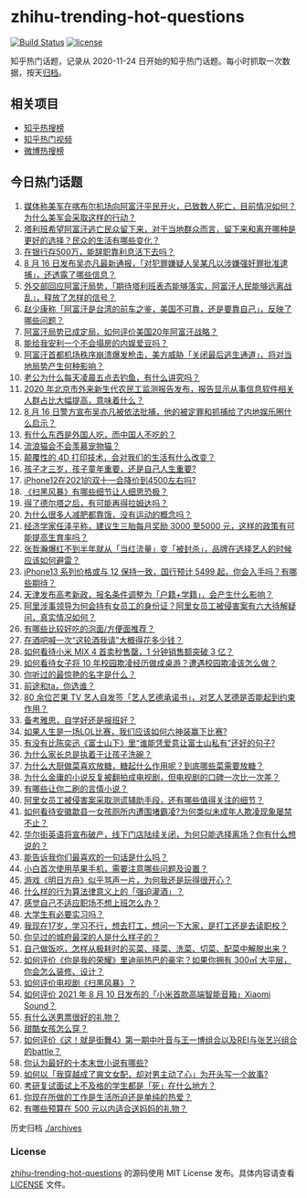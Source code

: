 # zhihu-trending-hot-questions

[![Build Status](https://github.com/justjavac/zhihu-trending-hot-questions/workflows/ci/badge.svg?branch=master)](https://github.com/justjavac/zhihu-trending-hot-questions/actions)
[![license](https://img.shields.io/github/license/justjavac/zhihu-trending-hot-questions)](https://github.com/justjavac/zhihu-trending-hot-questions/blob/master/LICENSE)

知乎热门话题，记录从 2020-11-24 日开始的知乎热门话题。每小时抓取一次数据，按天[归档](./archives)。

## 相关项目

- [知乎热搜榜](https://github.com/justjavac/zhihu-trending-top-search)
- [知乎热门视频](https://github.com/justjavac/zhihu-trending-hot-video)
- [微博热搜榜](https://github.com/justjavac/weibo-trending-hot-search)

## 今日热门话题

<!-- BEGIN -->
<!-- 最后更新时间 Tue Aug 17 2021 07:01:59 GMT+0800 (China Standard Time) -->

1. [媒体称美军在喀布尔机场向阿富汗平民开火，已致数人死亡，目前情况如何？为什么美军会采取这样的行动？](https://www.zhihu.com/question/480114274)
1. [塔利班希望阿富汗逃亡民众留下来，对于当地群众而言，留下来和离开哪种是更好的选择？民众的生活有哪些变化？](https://www.zhihu.com/question/480088269)
1. [在银行存500万，能辞职靠利息活下去吗？](https://www.zhihu.com/question/347518117)
1. [8 月 16
   日发布吴亦凡最新通报，「对犯罪嫌疑人吴某凡以涉嫌强奸罪批准逮捕」，还透露了哪些信息？](https://www.zhihu.com/question/480210305)
1. [外交部回应阿富汗局势，「期待塔利班表态能够落实，阿富汗人民能够远离战乱」，释放了怎样的信号？](https://www.zhihu.com/question/480139637)
1. [赵少康称「阿富汗是台湾的前车之鉴，美国不可靠，还是要靠自己」，反映了哪些问题？](https://www.zhihu.com/question/480186370)
1. [阿富汗局势已成定局，如何评价美国20年阿富汗战略？](https://www.zhihu.com/question/479977936)
1. [能给我安利一个不会塌房的内娱爱豆吗？](https://www.zhihu.com/question/479928977)
1. [阿富汗首都机场秩序崩溃爆发枪击，美方威胁「关闭最后逃生通道」，将对当地局势产生何种影响？](https://www.zhihu.com/question/480095195)
1. [老公为什么每天凌晨五点去钓鱼，有什么讲究吗？](https://www.zhihu.com/question/474753426)
1. [2020
   年北京市外来新生代农民工监测报告发布，报告显示从事信息软件相关人群占比大幅提高，意味着什么？](https://www.zhihu.com/question/480121997)
1. [8 月 16
   日警方宣布吴亦凡被依法批捕，他的被定罪和抓捕给了内地娱乐圈什么启示？](https://www.zhihu.com/question/480211218)
1. [有什么东西是外国人吃，而中国人不吃的？](https://www.zhihu.com/question/314472784)
1. [流浪猫会不会羡慕宠物猫？](https://www.zhihu.com/question/324311742)
1. [颠覆性的 4D 打印技术，会对我们的生活有什么改变？](https://www.zhihu.com/question/477646130)
1. [孩子才三岁，孩子童年重要，还是自己人生重要?](https://www.zhihu.com/question/480007918)
1. [iPhone12在2021的双十一会降价到4500左右吗?](https://www.zhihu.com/question/444606321)
1. [《扫黑风暴》有哪些细节让人细思恐极？](https://www.zhihu.com/question/478914926)
1. [得了德尔塔之后，有可能再得拉姆达吗？](https://www.zhihu.com/question/477908420)
1. [为什么很多人减肥都靠饿，没有运动的概念吗？](https://www.zhihu.com/question/287424393)
1. [经济学家任泽平称，建议生三胎每月奖励 3000 至5000
   元，这样的政策有可能提高生育率吗？](https://www.zhihu.com/question/480092731)
1. [张哲瀚爆红不到半年就从「当红流量」变「被封杀」，品牌在选择艺人的时候应该如何避雷？](https://www.zhihu.com/question/479922683)
1. [iPhone13 系列价格或与 12 保持一致，国行预计 5499
   起，你会入手吗？有哪些期待？](https://www.zhihu.com/question/480023574)
1. [天津发布高考新政，报名条件调整为「户籍+学籍」，会产生什么影响？](https://www.zhihu.com/question/480066513)
1. [阿里涉事领导为何会持有女员工的身份证？阿里女员工被侵害案有六大待解疑问，真实情况如何？](https://www.zhihu.com/question/480050983)
1. [有哪些比较好吃的泡面/方便面推荐？](https://www.zhihu.com/question/264391396)
1. [在酒吧喊一次“这轮酒我请”大概得花多少钱？](https://www.zhihu.com/question/279194092)
1. [如何看待小米 MIX 4 首卖秒售罄，1 分钟销售额突破 3 亿？](https://www.zhihu.com/question/480057517)
1. [如何看待女子将 10
   年校园欺凌经历做成桌游？遭遇校园欺凌该怎么做？](https://www.zhihu.com/question/480022438)
1. [你听过的最惊艳的名字是什么？](https://www.zhihu.com/question/265694919)
1. [前途和ta，你选谁？](https://www.zhihu.com/question/479777390)
1. [80 余位芒果 TV
   艺人自发签「艺人艺德承诺书」，对艺人艺德是否能起到约束作用？](https://www.zhihu.com/question/480093245)
1. [备考雅思，自学好还是报班好？](https://www.zhihu.com/question/24271789)
1. [如果人生是一场LOL比赛，我们应该如何六神装赢下比赛?](https://www.zhihu.com/question/403301195)
1. [有没有比陈奕迅《富士山下》里“谁能凭爱意让富士山私有”还好的句子?](https://www.zhihu.com/question/424619553)
1. [为什么家长总是执着于让孩子洗碗？](https://www.zhihu.com/question/478553261)
1. [为什么大厨做菜喜欢放糖，糖起什么作用呢？到底哪些菜需要放糖？](https://www.zhihu.com/question/478737610)
1. [为什么金庸的小说反复被翻拍成电视剧，但电视剧的口碑一次比一次差？](https://www.zhihu.com/question/479934492)
1. [有哪些让你二刷的言情小说？](https://www.zhihu.com/question/354691177)
1. [阿里女员工被侵害案采取测谎辅助手段，还有哪些值得关注的细节？](https://www.zhihu.com/question/479952240)
1. [如何看待安徽歙县一女孩厕所内遭围堵霸凌?为何类似未成年人欺凌现象屡禁不止？](https://www.zhihu.com/question/479741078)
1. [华尔街英语将宣布破产，线下门店陆续关闭，为何只能选择离场？你有什么想说的？](https://www.zhihu.com/question/479399664)
1. [能告诉我你们最喜欢的一句话是什么吗？](https://www.zhihu.com/question/357529025)
1. [小白首次使用苹果手机，需要注意哪些问题及设置？](https://www.zhihu.com/question/361796127)
1. [游戏《明日方舟》似乎骂声一片，为何我还是玩得很开心？](https://www.zhihu.com/question/479187293)
1. [什么样的行为算法律意义上的「强迫灌酒」？](https://www.zhihu.com/question/479805785)
1. [感觉自己不适应职场不想上班怎么办？](https://www.zhihu.com/question/476958806)
1. [大学生有必要实习吗？](https://www.zhihu.com/question/473434074)
1. [我现在17岁，学习不行，想去打工，想问一下大家，是打工还是去读职校？](https://www.zhihu.com/question/478254385)
1. [你见过的城府最深的人是什么样子的？](https://www.zhihu.com/question/26717612)
1. [自己做饭吃，怎样从极耗时的买菜、择菜、洗菜、切菜、配菜中解脱出来？](https://www.zhihu.com/question/22903687)
1. [如何评价《你是我的荣耀》里迪丽热巴的豪宅？如果你拥有 300㎡
   大平层，你会怎么装修、设计？](https://www.zhihu.com/question/478931141)
1. [如何评价电视剧《扫黑风暴》？](https://www.zhihu.com/question/453137890)
1. [如何评价 2021 年 8 月 10 日发布的「小米首款高端智能音箱」Xiaomi
   Sound？](https://www.zhihu.com/question/478812991)
1. [有什么送男票很好的礼物？](https://www.zhihu.com/question/309858279)
1. [甜酷女孩怎么穿？](https://www.zhihu.com/question/476856363)
1. [如何评价《这！就是街舞4》第一期中叶音与王一博组合以及REI与张艺兴组合的battle？](https://www.zhihu.com/question/479770513)
1. [你认为最好的十本末世小说有哪些?](https://www.zhihu.com/question/403545900)
1. [如何以「我穿越成了爽文女配，却对男主动了心」为开头写一个故事?](https://www.zhihu.com/question/432825784)
1. [考研复试面试上不及格的学生都是「死」在什么地方？](https://www.zhihu.com/question/281387925)
1. [你现在所做的工作是生活所迫还是单纯的热爱？](https://www.zhihu.com/question/475546598)
1. [有哪些预算在 500 元以内适合送妈妈的礼物？](https://www.zhihu.com/question/391263090)

<!-- END -->

历史归档 [./archives](./archives)

### License

[zhihu-trending-hot-questions](https://github.com/justjavac/zhihu-trending-hot-questions)
的源码使用 MIT License 发布。具体内容请查看 [LICENSE](./LICENSE) 文件。
